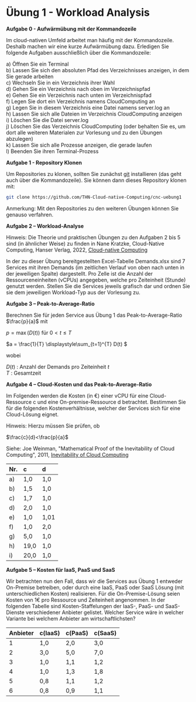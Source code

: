 # Übung 1 - Workload Analysis

**Aufgabe 0 - Aufwärmübung mit der Kommandozeile**

Im cloud-nativen Umfeld arbeitet man häufig mit der Kommandozeile. Deshalb machen wir eine kurze Aufwärmübung dazu. Erledigen Sie folgende Aufgaben ausschließlich über die Kommandozeile:

a) Öffnen Sie ein Terminal  
b) Lassen Sie sich den absoluten Pfad des Verzeichnisses anzeigen, in dem Sie gerade arbeiten  
c) Wechseln Sie in ein Verzeichnis ihrer Wahl  
d) Gehen Sie ein Verzeichnis nach oben im Verzeichnispfad  
e) Gehen Sie ein Verzeichnis nach unten im Verzeichnispfad  
f) Legen Sie dort ein Verzeichnis namens CloudComputing an  
g) Legen Sie in diesem Verzeichnis eine Datei namens server.log an  
h) Lassen Sie sich alle Dateien im Verzeichnis CloudComputing anzeigen  
i) Löschen Sie die Datei server.log  
j) Löschen Sie das Verzeichnis CloudComputing (oder behalten Sie es, um dort alle weiteren Materialen zur Vorlesung und zu den Übungen abzulegen)  
k) Lassen Sie sich alle Prozesse anzeigen, die gerade laufen  
l) Beenden Sie ihren Terminal-Prozess  


**Aufgabe 1 - Repository Klonen**

Um Repositories zu klonen, sollten Sie zunächst [git](https://git-scm.com/book/de/v2/Erste-Schritte-Git-installieren) installieren (das geht auch über die Kommandozeile). Sie können dann dieses Repository klonen mit:

   ```bash
git clone https://github.com/THN-Cloud-native-Computing/cnc-uebung1
   ```
Anmerkung: Mit den Repositories zu den weiteren Übungen können Sie genauso verfahren.

**Aufgabe 2 – Workload-Analyse**

Hinweis: Die Theorie und praktischen Übungen zu den Aufgaben 2 bis 5 sind (in ähnlicher Weise) zu finden in Nane Kratzke, Cloud-Native
Computing, Hanser Verlag, 2022, [Cloud-native Computing](https://cloud-native-computing.de) 

In der zu dieser Übung bereitgestellten Excel-Tabelle Demands.xlsx sind 7 Services mit ihren Demands (im zeitlichen Verlauf von oben nach unten in der jeweiligen Spalte) dargestellt. Pro Zelle ist die Anzahl der Ressourceneinheiten (vCPUs) angegeben, welche pro Zeiteinheit (Stunde) genutzt werden.
Stellen Sie die Services jeweils grafisch dar und ordnen Sie sie dem jeweiligen Workload-Typ aus der Vorlesung zu.

**Aufgabe 3 – Peak-to-Average-Ratio**

Berechnen Sie für jeden Service aus Übung 1 das Peak-to-Average-Ratio $\frac{p}{a}$ mit

$p = \max(D(t))$  für  $0 < t \leq T$

$a = \frac{1}{T} \displaystyle\sum_{t=1}^{T} D(t) $  

wobei  

$D(t)$ : Anzahl der Demands pro Zeiteinheit $t$  
$T$ : Gesamtzeit

**Aufgabe 4 – Cloud-Kosten und das Peak-to-Average-Ratio**

Im Folgenden werden die Kosten (in €) einer vCPU für eine Cloud-Ressource c und eine On-premise-Ressource d betrachtet. Bestimmen Sie für die folgenden Kostenverhältnisse, welcher der Services sich für eine Cloud-Lösung eignet.  

Hinweis: Hierzu müssen Sie prüfen, ob  

$\frac{c}{d}<\frac{p}{a}$  

Siehe: Joe Weinman, "Mathematical Proof of the Inevitability of Cloud Computing", 2011, [Inevitability of Cloud Computing](https://cloud-native-computing.de/materials/Joe_Weinman_Inevitability_Of_Cloud.pdf)

| Nr.  | c  | d  |
|:----------|:----------|:----------|
| a)    | 1,0    | 1,0    |
| b)    | 1,5    | 1,0   |
| c)    | 1,7    | 1,0   |
| d)    | 2,0    | 1,0   |
| e)    | 1,0    | 1,01   |
| f)    | 1,0    | 2,0   |
| g)    | 5,0    | 1,0    |
| h)    | 19,0    | 1,0    |
| i)    | 20,0    | 1,0    |



**Aufgabe 5 – Kosten für IaaS, PaaS und SaaS**

Wir betrachten nun den Fall, dass wir die Services aus Übung 1 entweder On-Premise betreiben, oder durch eine IaaS, PaaS oder SaaS Lösung (mit unterschiedlichen Kosten) realisieren. Für die On-Premise-Lösung seien Kosten von 1€ pro Ressource und Zeiteinheit angenommen. In der folgenden Tabelle sind Kosten-Staffelungen der IaaS-, PaaS- und SaaS-Dienste verschiedener Anbieter gelistet. Welcher Service wäre in welcher Variante bei welchem Anbieter am wirtschaftlichsten?

| Anbieter  | c(IaaS)  | c(PaaS)  | c(SaaS)  |
|:----------|:----------|:----------|:----------|
| 1    | 1,0    | 2,0    | 3,0   |
| 2    | 3,0    | 5,0    | 7,0    |
| 3    | 1,0    | 1,1    | 1,2    |
| 4    | 1,0    | 1,3    | 1,8    |
| 5    | 0,8    | 1,1    | 1,2    |
| 6    | 0,8    | 0,9    | 1,1    |


